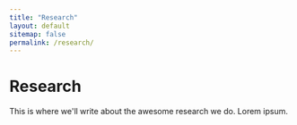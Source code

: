 ```yaml
---
title: "Research"
layout: default
sitemap: false
permalink: /research/
---
```


# Research

This is where we'll write about the awesome research we do. Lorem ipsum.
